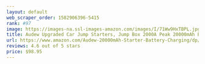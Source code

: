```yaml
---
layout: default 
﻿web_scraper_order: 1582906396-5415
rank: #97
image: https://images-na.ssl-images-amazon.com/images/I/71Ww9HxTBPL.jpg
title: Audew Upgraded Car Jump Starters, Jump Box 2000A Peak 20000mAh Battery Charger…
url: https://www.amazon.com/Audew-20000mAh-Starter-Battery-Charging/dp/B07GR17R3X/ref=zg_mw_automotive_97?_encoding=UTF8&psc=1&refRID=71P7PJZXCW0B4SNTTKSK
reviews: 4.6 out of 5 stars
price: $98.95 
---
```

